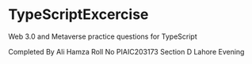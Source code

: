 # TypeScriptExcercise
Web 3.0 and Metaverse practice questions for TypeScript

Completed By Ali Hamza
Roll No PIAIC203173
Section  D 
Lahore Evening